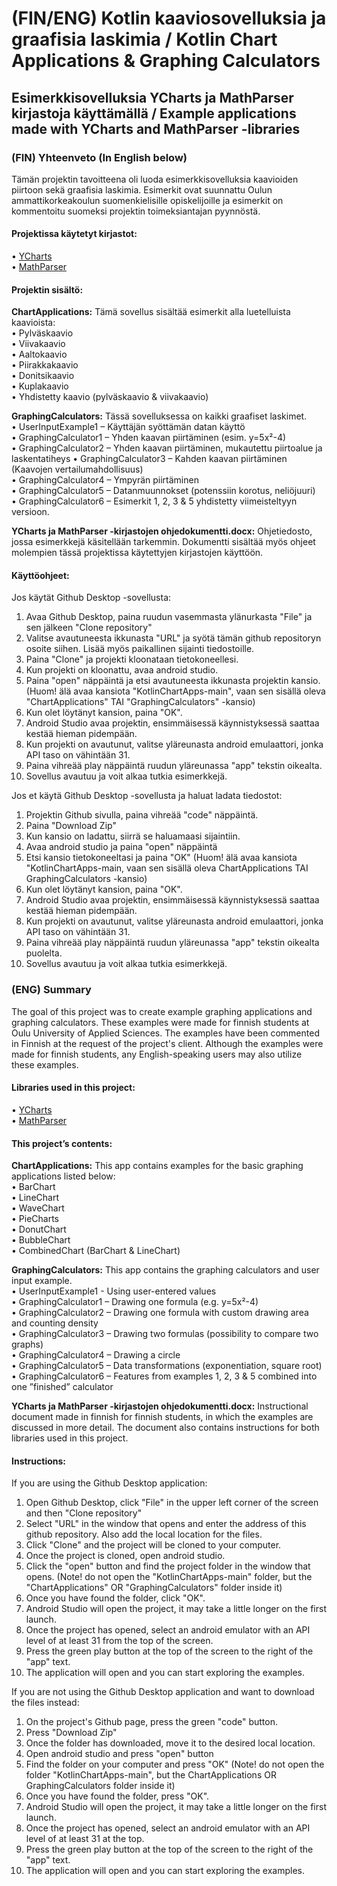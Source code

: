 # (FIN/ENG) Kotlin kaaviosovelluksia ja graafisia laskimia / Kotlin Chart Applications & Graphing Calculators  

## Esimerkkisovelluksia YCharts ja MathParser kirjastoja käyttämällä / Example applications made with YCharts and MathParser -libraries   

### (FIN) Yhteenveto (In English below)  
Tämän projektin tavoitteena oli luoda esimerkkisovelluksia kaavioiden piirtoon sekä graafisia laskimia. Esimerkit ovat suunnattu Oulun ammattikorkeakoulun suomenkielisille opiskelijoille ja esimerkit on kommentoitu suomeksi projektin toimeksiantajan pyynnöstä.  

#### Projektissa käytetyt kirjastot:  
• [YCharts](https://github.com/codeandtheory/YCharts)  
• [MathParser](https://github.com/mariuszgromada/MathParser.org-mXparser)  

#### Projektin sisältö:  
**ChartApplications:** Tämä sovellus sisältää esimerkit alla luetelluista kaavioista:  
     • Pylväskaavio  
     • Viivakaavio  
     • Aaltokaavio  
     • Piirakkakaavio  
     • Donitsikaavio  
     • Kuplakaavio  
     • Yhdistetty kaavio (pylväskaavio & viivakaavio)  

**GraphingCalculators:** Tässä sovelluksessa on kaikki graafiset laskimet.  
     • UserInputExample1 – Käyttäjän syöttämän datan käyttö  
     • GraphingCalculator1 – Yhden kaavan piirtäminen (esim. y=5x²-4)  
     • GraphingCalculator2 – Yhden kaavan piirtäminen, mukautettu piirtoalue ja laskentatiheys
     • GraphingCalculator3 – Kahden kaavan piirtäminen (Kaavojen vertailumahdollisuus)  
     • GraphingCalculator4 – Ympyrän piirtäminen  
     • GraphingCalculator5 – Datanmuunnokset (potenssiin korotus, neliöjuuri)  
     • GraphingCalculator6 – Esimerkit 1, 2, 3 & 5 yhdistetty viimeisteltyyn versioon.  

**YCharts ja MathParser -kirjastojen ohjedokumentti.docx:** Ohjetiedosto, jossa esimerkkejä käsitellään tarkemmin. Dokumentti sisältää myös ohjeet molempien tässä projektissa käytettyjen kirjastojen käyttöön.  

#### Käyttöohjeet:
Jos käytät Github Desktop -sovellusta:  
1. Avaa Github Desktop, paina ruudun vasemmasta ylänurkasta "File" ja sen jälkeen "Clone repository"  
2. Valitse avautuneesta ikkunasta "URL" ja syötä tämän github repositoryn osoite siihen. Lisää myös paikallinen sijainti tiedostoille.
3. Paina "Clone" ja projekti kloonataan tietokoneellesi. 
4. Kun projekti on kloonattu, avaa android studio.
5. Paina "open" näppäintä ja etsi avautuneesta ikkunasta projektin kansio. (Huom! älä avaa kansiota "KotlinChartApps-main", vaan sen sisällä oleva "ChartApplications" TAI "GraphingCalculators" -kansio)
6. Kun olet löytänyt kansion, paina "OK".
7. Android Studio avaa projektin, ensimmäisessä käynnistyksessä saattaa kestää hieman pidempään.
8. Kun projekti on avautunut, valitse yläreunasta android emulaattori, jonka API taso on vähintään 31.
9. Paina vihreää play näppäintä ruudun yläreunassa "app" tekstin oikealta.
10. Sovellus avautuu ja voit alkaa tutkia esimerkkejä.

Jos et käytä Github Desktop -sovellusta ja haluat ladata tiedostot:
1. Projektin Github sivulla, paina vihreää "code" näppäintä.  
2. Paina "Download Zip" 
3. Kun kansio on ladattu, siirrä se haluamaasi sijaintiin.
4. Avaa android studio ja paina "open" näppäintä
5. Etsi kansio tietokoneeltasi ja paina "OK" (Huom! älä avaa kansiota "KotlinChartApps-main, vaan sen sisällä oleva ChartApplications TAI GraphingCalculators -kansio)
6. Kun olet löytänyt kansion, paina "OK".
7. Android Studio avaa projektin, ensimmäisessä käynnistyksessä saattaa kestää hieman pidempään.
8. Kun projekti on avautunut, valitse yläreunasta android emulaattori, jonka API taso on vähintään 31.
9. Paina vihreää play näppäintä ruudun yläreunassa "app" tekstin oikealta puolelta.
10. Sovellus avautuu ja voit alkaa tutkia esimerkkejä.

### (ENG) Summary  
The goal of this project was to create example graphing applications and graphing calculators. These examples were made for finnish students at Oulu University of Applied Sciences. The examples have been commented in Finnish at the request of the project's client. Although the examples were made for finnish students, any English-speaking users may also utilize these examples.   

#### Libraries used in this project:  
• [YCharts](https://github.com/codeandtheory/YCharts)  
• [MathParser](https://github.com/mariuszgromada/MathParser.org-mXparser)  

#### This project’s contents:  
**ChartApplications:** This app contains examples for the basic graphing applications listed below:  
     • BarChart  
     • LineChart  
     • WaveChart  
     • PieCharts  
     • DonutChart  
     • BubbleChart  
     • CombinedChart (BarChart & LineChart)  

**GraphingCalculators:** This app contains the graphing calculators and user input example.  
     • UserInputExample1 - Using user-entered values  
     • GraphingCalculator1 – Drawing one formula (e.g. y=5x²-4)  
     • GraphingCalculator2 – Drawing one formula with custom drawing area and counting density  
     • GraphingCalculator3 – Drawing two formulas (possibility to compare two graphs)  
     • GraphingCalculator4 – Drawing a circle  
     • GraphingCalculator5 – Data transformations (exponentiation, square root)  
     • GraphingCalculator6 – Features from examples 1, 2, 3 & 5 combined into one ”finished” calculator  

**YCharts ja MathParser -kirjastojen ohjedokumentti.docx:** Instructional document made in finnish for finnish students, in which the examples are discussed in more detail. The document also contains instructions for both libraries used in this project.  

#### Instructions:
If you are using the Github Desktop application:
1. Open Github Desktop, click "File" in the upper left corner of the screen and then "Clone repository"
2. Select "URL" in the window that opens and enter the address of this github repository. Also add the local location for the files.
3. Click "Clone" and the project will be cloned to your computer.
4. Once the project is cloned, open android studio.
5. Click the "open" button and find the project folder in the window that opens. (Note! do not open the "KotlinChartApps-main" folder, but the "ChartApplications" OR "GraphingCalculators" folder inside it)
6. Once you have found the folder, click "OK".
7. Android Studio will open the project, it may take a little longer on the first launch.
8. Once the project has opened, select an android emulator with an API level of at least 31 from the top of the screen.
9. Press the green play button at the top of the screen to the right of the "app" text.
10. The application will open and you can start exploring the examples.

If you are not using the Github Desktop application and want to download the files instead:
1. On the project's Github page, press the green "code" button.
2. Press "Download Zip"
3. Once the folder has downloaded, move it to the desired local location.
4. Open android studio and press "open" button
5. Find the folder on your computer and press "OK" (Note! do not open the folder "KotlinChartApps-main", but the ChartApplications OR GraphingCalculators folder inside it)
6. Once you have found the folder, press "OK".
7. Android Studio will open the project, it may take a little longer on the first launch.
8. Once the project has opened, select an android emulator with an API level of at least 31 at the top.
9. Press the green play button at the top of the screen to the right of the "app" text.
10. The application will open and you can start exploring the examples.